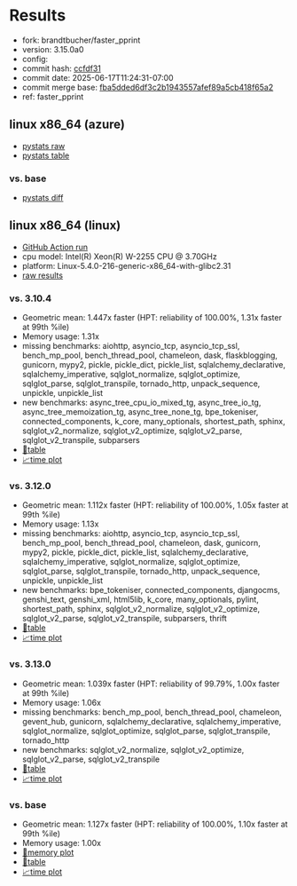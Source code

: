 # Results

- fork: brandtbucher/faster_pprint
- version: 3.15.0a0
- config: 
- commit hash: [ccfdf31](https://github.com/brandtbucher/cpython/commit/ccfdf31)
- commit date: 2025-06-17T11:24:31-07:00
- commit merge base: [fba5dded6df3c2b1943557afef89a5cb418f65a2](https://github.com/python/cpython/commit/fba5dded6df3c2b1943557afef89a5cb418f65a2)
- ref: faster_pprint

## linux x86_64 (azure)

- [pystats raw](bm-20250617-azure-x86_64-brandtbucher-faster_pprint-3.15.0a0-ccfdf31-pystats.json)
- [pystats table](bm-20250617-azure-x86_64-brandtbucher-faster_pprint-3.15.0a0-ccfdf31-pystats.md)

### vs. base

- [pystats diff](bm-20250617-azure-x86_64-brandtbucher-faster_pprint-3.15.0a0-ccfdf31-pystats-vs-base.md)

## linux x86_64 (linux)

- [GitHub Action run](https://github.com/faster-cpython/benchmarking/actions/runs/15715219643)
- cpu model: Intel(R) Xeon(R) W-2255 CPU @ 3.70GHz
- platform: Linux-5.4.0-216-generic-x86_64-with-glibc2.31
- [raw results](bm-20250617-linux-x86_64-brandtbucher-faster_pprint-3.15.0a0-ccfdf31.json)

### vs. 3.10.4

- Geometric mean: 1.447x faster (HPT: reliability of 100.00%, 1.31x faster at 99th %ile)
- Memory usage: 1.31x
- missing benchmarks: aiohttp, asyncio_tcp, asyncio_tcp_ssl, bench_mp_pool, bench_thread_pool, chameleon, dask, flaskblogging, gunicorn, mypy2, pickle, pickle_dict, pickle_list, sqlalchemy_declarative, sqlalchemy_imperative, sqlglot_normalize, sqlglot_optimize, sqlglot_parse, sqlglot_transpile, tornado_http, unpack_sequence, unpickle, unpickle_list
- new benchmarks: async_tree_cpu_io_mixed_tg, async_tree_io_tg, async_tree_memoization_tg, async_tree_none_tg, bpe_tokeniser, connected_components, k_core, many_optionals, shortest_path, sphinx, sqlglot_v2_normalize, sqlglot_v2_optimize, sqlglot_v2_parse, sqlglot_v2_transpile, subparsers
- [📄table](bm-20250617-linux-x86_64-brandtbucher-faster_pprint-3.15.0a0-ccfdf31-vs-3.10.4.md)
- [📈time plot](bm-20250617-linux-x86_64-brandtbucher-faster_pprint-3.15.0a0-ccfdf31-vs-3.10.4.svg)

### vs. 3.12.0

- Geometric mean: 1.112x faster (HPT: reliability of 100.00%, 1.05x faster at 99th %ile)
- Memory usage: 1.13x
- missing benchmarks: aiohttp, asyncio_tcp, asyncio_tcp_ssl, bench_mp_pool, bench_thread_pool, chameleon, dask, gunicorn, mypy2, pickle, pickle_dict, pickle_list, sqlalchemy_declarative, sqlalchemy_imperative, sqlglot_normalize, sqlglot_optimize, sqlglot_parse, sqlglot_transpile, tornado_http, unpack_sequence, unpickle, unpickle_list
- new benchmarks: bpe_tokeniser, connected_components, djangocms, genshi_text, genshi_xml, html5lib, k_core, many_optionals, pylint, shortest_path, sphinx, sqlglot_v2_normalize, sqlglot_v2_optimize, sqlglot_v2_parse, sqlglot_v2_transpile, subparsers, thrift
- [📄table](bm-20250617-linux-x86_64-brandtbucher-faster_pprint-3.15.0a0-ccfdf31-vs-3.12.0.md)
- [📈time plot](bm-20250617-linux-x86_64-brandtbucher-faster_pprint-3.15.0a0-ccfdf31-vs-3.12.0.svg)

### vs. 3.13.0

- Geometric mean: 1.039x faster (HPT: reliability of 99.79%, 1.00x faster at 99th %ile)
- Memory usage: 1.06x
- missing benchmarks: bench_mp_pool, bench_thread_pool, chameleon, gevent_hub, gunicorn, sqlalchemy_declarative, sqlalchemy_imperative, sqlglot_normalize, sqlglot_optimize, sqlglot_parse, sqlglot_transpile, tornado_http
- new benchmarks: sqlglot_v2_normalize, sqlglot_v2_optimize, sqlglot_v2_parse, sqlglot_v2_transpile
- [📄table](bm-20250617-linux-x86_64-brandtbucher-faster_pprint-3.15.0a0-ccfdf31-vs-3.13.0.md)
- [📈time plot](bm-20250617-linux-x86_64-brandtbucher-faster_pprint-3.15.0a0-ccfdf31-vs-3.13.0.svg)

### vs. base

- Geometric mean: 1.127x faster (HPT: reliability of 100.00%, 1.10x faster at 99th %ile)
- Memory usage: 1.00x
- [🧠memory plot](bm-20250617-linux-x86_64-brandtbucher-faster_pprint-3.15.0a0-ccfdf31-vs-base-mem.svg)
- [📄table](bm-20250617-linux-x86_64-brandtbucher-faster_pprint-3.15.0a0-ccfdf31-vs-base.md)
- [📈time plot](bm-20250617-linux-x86_64-brandtbucher-faster_pprint-3.15.0a0-ccfdf31-vs-base.svg)

